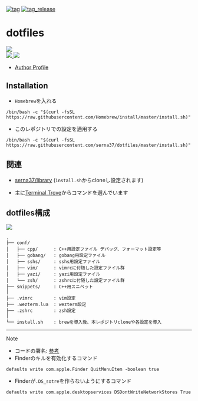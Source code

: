 [![tag](https://img.shields.io/badge/tag-v5.1.0-green)](https://github.com/serna37/dotfiles/releases/tag/v5.1.0)
[![tag_release](https://github.com/serna37/dotfiles/actions/workflows/tag_release.yml/badge.svg?branch=master)](https://github.com/serna37/dotfiles/actions/workflows/tag_release.yml)
# dotfiles
<a href="https://github.com/serna37/dotfiles/blob/master/install.sh">
    <img src="http://img.shields.io/badge/homebrew-4.2.21-FBB040.svg?logo=homebrew&logoColor=FBB040&labelColor=fafffe&style=for-the-badge">
</a>
<br />
<a href="https://github.com/serna37/dotfiles/blob/master/.zshrc">
    <img src="http://img.shields.io/badge/zsh-5.9_x86_64-0000cd.svg?logo=zsh&logoColor=0000cd&labelColor=a3a3a3&style=popout-square">
</a>
<a href="https://github.com/serna37/dotfiles/blob/master/.vimrc">
    <img src="http://img.shields.io/badge/vim-9.0-019733.svg?logo=vim&logoColor=019733&labelColor=dedede&style=popout-square">
</a>

- [Author Profile](https://github.com/serna37)

## Installation
- `Homebrew`を入れる
```shell
/bin/bash -c "$(curl -fsSL https://raw.githubusercontent.com/Homebrew/install/master/install.sh)"
```

- このレポジトリでの設定を適用する
```shell
/bin/bash -c "$(curl -fsSL https://raw.githubusercontent.com/serna37/dotfiles/master/install.sh)"
```

## 関連
- [serna37/library](https://github.com/serna37/library)
(`install.sh`からcloneし設定されます)

- 主に[Terminal Trove](https://terminaltrove.com/)からコマンドを選んでいます

## dotfiles構成
<!-- file tree -->
<a href="https://tree.nathanfriend.io/">
  <img src="https://img.shields.io/badge/file-tree-lightgray.svg?logo=files&style=flat">
</a>

```
.
├── conf/
│   ├── cpp/      : C++用設定ファイル デバッグ、フォーマット設定等
│   ├── gobang/   : gobang用設定ファイル
│   ├── sshs/     : sshs用設定ファイル
│   ├── vim/      : vimrcに付随した設定ファイル群
│   ├── yazi/     : yazi用設定ファイル
│   └── zsh/      : zshrcに付随した設定ファイル群
├── snippets/     : C++用スニペット
│
├── .vimrc        : vim設定
├── .wezterm.lua  : wezterm設定
├── .zshrc        : zsh設定
│
└── install.sh    : brewを導入後、本レポジトリcloneや各設定を導入
```

---

> [!Note]
> - コードの署名: [参考](https://blog.symdon.info/posts/1610113408/)
> - Finderのキルを有効化するコマンド
> ```
> defaults write com.apple.Finder QuitMenuItem -boolean true
> ```
> - Finderが`.DS_sotre`を作らないようにするコマンド
> ```
> defaults write com.apple.desktopservices DSDontWriteNetworkStores True
> ```
